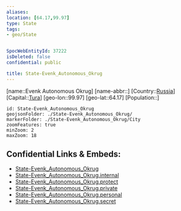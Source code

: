```yaml
---
aliases: 
location: [64.17,99.97]
type: State
tags:
- geo/State


SpocWebEntityId: 37222
isDeleted: false
confidential: public

title: State-Evenk_Autonomous_Okrug
---
```

[name::Evenk Autonomous Okrug]
[name-abbr::]
[Country::[Russia](geo/Continent/Europe/Russia.md)]
[Capital::[Tura](geo/Continent/Europe/Russia/City/Tura.md)]
[geo-lon::99.97]
[geo-lat::64.17]
[Population::]



```leaflet
id: State-Evenk_Autonomous_Okrug
geojsonFolder: ./State-Evenk_Autonomous_Okrug/
markerFolder: ./State-Evenk_Autonomous_Okrug/City
zoomFeatures: true 
minZoom: 2 
maxZoom: 18
```


## Confidential Links & Embeds: 
- [State-Evenk_Autonomous_Okrug](../../../../../../_public/geo/Continent/Europe/Russia/State/State-Evenk_Autonomous_Okrug.md) 
- [State-Evenk_Autonomous_Okrug.internal](../../../../../../_internal/geo/Continent/Europe/Russia/State/State-Evenk_Autonomous_Okrug.internal.md) 
- [State-Evenk_Autonomous_Okrug.protect](../../../../../../_protect/geo/Continent/Europe/Russia/State/State-Evenk_Autonomous_Okrug.protect.md) 
- [State-Evenk_Autonomous_Okrug.private](../../../../../../_private/geo/Continent/Europe/Russia/State/State-Evenk_Autonomous_Okrug.private.md) 
- [State-Evenk_Autonomous_Okrug.personal](../../../../../../_personal/geo/Continent/Europe/Russia/State/State-Evenk_Autonomous_Okrug.personal.md) 
- [State-Evenk_Autonomous_Okrug.secret](../../../../../../_secret/geo/Continent/Europe/Russia/State/State-Evenk_Autonomous_Okrug.secret.md) 
